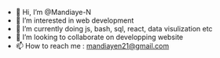 - 👋 Hi, I’m @Mandiaye-N
- 👀 I’m interested in web development
- 🌱 I’m currently doing js, bash, sql, react, data visulization etc
- 💞️ I’m looking to collaborate on developping website
- 📫 How to reach me : mandiayen21@gmail.com

<!---
Mandiaye-N/Mandiaye-N is a ✨ special ✨ repository because its `README.md` (this file) appears on your GitHub profile.
You can click the Preview link to take a look at your changes.
--->
